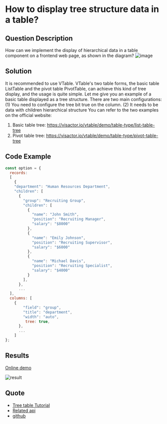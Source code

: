 # How to display tree structure data in a table?

## Question Description

How can we implement the display of hierarchical data in a table component on a frontend web page, as shown in the diagram?
![image](/vtable/faq/15-0.png)

## Solution

It is recommended to use VTable. VTable's two table forms, the basic table ListTable and the pivot table PivotTable, can achieve this kind of tree display, and the usage is quite simple.
Let me give you an example of a basic table displayed as a tree structure. There are two main configurations:
(1) You need to configure the tree bit true on the column.
(2) It needs to be data with children hierarchical structure
You can refer to the two examples on the official website:

1. Basic table tree: https://visactor.io/vtable/demo/table-type/list-table-tree
2. Pivot table tree: https://visactor.io/vtable/demo/table-type/pivot-table-tree

## Code Example

```javascript
const option = {
  records:
  [
    {
    "department": "Human Resources Department",
    "children": [
      {
        "group": "Recruiting Group",
        "children": [
          {
            "name": "John Smith",
            "position": "Recruiting Manager",
            "salary": "$8000"
          },
          {
            "name": "Emily Johnson",
            "position": "Recruiting Supervisor",
            "salary": "$6000"
          },
          {
            "name": "Michael Davis",
            "position": "Recruiting Specialist",
            "salary": "$4000"
          }
        ],
      },
      ...
  ],
  columns: [
    {
        "field": "group",
        "title": "department",
        "width": "auto",
         tree: true,
      },
      ...
    ]
};
```

## Results

[Online demo](https://visactor.io/vtable/demo/table-type/list-table-tree)

![result](/vtable/faq/15-1.png)

## Quote

- [Tree table Tutorial](https://visactor.io/vtable/guide/table_type/List_table/tree_list)
- [Related api](https://visactor.io/vtable/option/ListTable-columns-text#tree)
- [github](https://github.com/VisActor/VTable)
